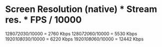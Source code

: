 Screen Resolution (native) * Stream res. * FPS / 10000
======================================================
1280*720*30/10000 = 2760 Kbps
1280*720*60/10000 = 5530 Kbps
1920*1080*30/10000 = 6220 Kbps
1920*1080*60/10000 = 12442 Kbps